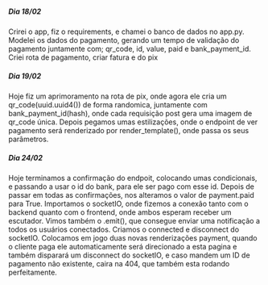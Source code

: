 ##### Dia 18/02
Crirei o app, fiz o requirements, e chamei o banco de dados no app.py.
Modelei os dados do pagamento, gerando um tempo de validação do pagamento
juntamente com; qr_code, id, value, paid e bank_payment_id. Criei rota de pagamento,
criar fatura e do pix

##### Dia 19/02
Hoje fiz um aprimoramento na rota de pix, onde agora ele cria um qr_code(uuid.uuid4()) de forma
randomica, juntamente com bank_payment_id(hash), onde cada requisição post gera uma
imagem de qr_code única. Depois pegamos umas estilizações, onde o endpoint de ver pagamento
será renderizado por render_template(), onde passa os seus parâmetros. 

##### Dia 24/02
Hoje terminamos a confirmação do endpoit, colocando umas condicionais, e passando
a usar o id do bank, para ele ser pago com esse id.
Depois de passar em todas as confirmações, nos alteramos o valor de payment.paid
para True. Importamos o socketIO, onde fizemos a conexão tanto com o backend
quanto com o frontend, onde ambos esperam receber um escutador. Vimos também o 
.emit(), que consegue enviar uma notificação a todos os usuários conectados. 
Criamos o connected e disconnect do socketIO. Colocamos em jogo duas novas renderizações
payment, quando o cliente paga ele automaticamente será direcionado a esta pagina 
e também disparará um disconnect do socketIO, e caso mandem um ID de pagamento
não existente, caira na 404, que também esta rodando perfeitamente.